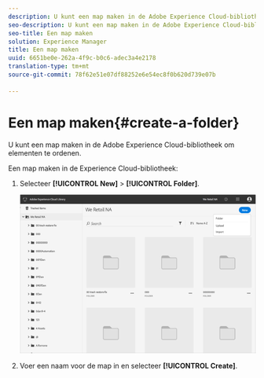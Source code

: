 ```yaml
---
description: U kunt een map maken in de Adobe Experience Cloud-bibliotheek om elementen te ordenen.
seo-description: U kunt een map maken in de Adobe Experience Cloud-bibliotheek om elementen te ordenen.
seo-title: Een map maken
solution: Experience Manager
title: Een map maken
uuid: 6651be0e-262a-4f9c-b0c6-adec3a4e2178
translation-type: tm+mt
source-git-commit: 78f62e51e07df88252e6e54ec8f0b620d739e07b

---
```



# Een map maken{#create-a-folder}

U kunt een map maken in de Adobe Experience Cloud-bibliotheek om elementen te ordenen.

Een map maken in de Experience Cloud-bibliotheek:

1. Selecteer **[!UICONTROL New]** > **[!UICONTROL Folder]**.

   ![](assets/library_new_folder_upload.png)

1. Voer een naam voor de map in en selecteer **[!UICONTROL Create]**.

